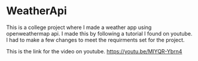# WeatherApi

This is a college project where I made a weather app using openweathermap api. 
I made this by following a tutorial I found on youtube. 
I had to make a few changes to meet the requirments set for the project.

This is the link for the video on youtube.
https://youtu.be/MIYQR-Ybrn4
